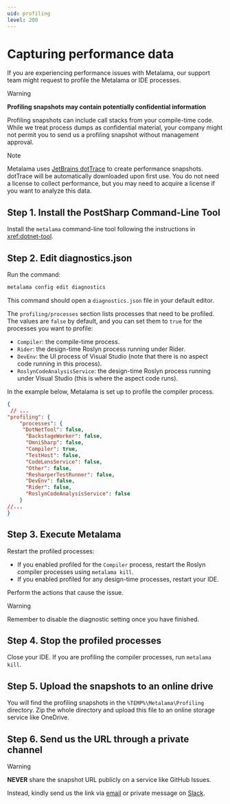 ```yaml
---
uid: profiling
level: 200
---
```


# Capturing performance data

If you are experiencing performance issues with Metalama, our support team might request to profile the Metalama or IDE processes.

> [!WARNING]
> **Profiling snapshots may contain potentially confidential information**
>
> Profiling snapshots can include call stacks from your compile-time code. While we treat process dumps as confidential material, your company might not permit you to send us a profiling snapshot without management approval.

> [!NOTE]
> Metalama uses [JetBrains dotTrace](https://www.jetbrains.com/profiler/) to create performance snapshots. dotTrace will be automatically downloaded upon first use. You do not need a license to collect performance, but you may need to acquire a license if you want to analyze this data.

## Step 1. Install the PostSharp Command-Line Tool

Install the `metalama` command-line tool following the instructions in <xref:dotnet-tool>.

## Step 2. Edit diagnostics.json

Run the command:

```powershell
metalama config edit diagnostics
```

This command should open a `diagnostics.json` file in your default editor.

The `profiling/processes` section lists processes that need to be profiled. The values are `false` by default, and you can set them to `true` for the processes you want to profile:

* `Compiler`: the compile-time process.
* `Rider`: the design-time Roslyn process running under Rider.
* `DevEnv`: the UI process of Visual Studio (note that there is no aspect code running in this process).
* `RoslynCodeAnalysisService`: the design-time Roslyn process running under Visual Studio (this is where the aspect code runs).

In the example below, Metalama is set up to profile the compiler process.

```json
{
 // ...
"profiling": {
    "processes": {
     "DotNetTool": false,
      "BackstageWorker": false,
      "OmniSharp": false,
      "Compiler": true,
      "TestHost": false,
      "CodeLensService": false,
      "Other": false,
      "ResharperTestRunner": false,
      "DevEnv": false,
      "Rider": false,
      "RoslynCodeAnalysisService": false
    }
//...
}
```

## Step 3. Execute Metalama

Restart the profiled processes:

* If you enabled profiled for the `Compiler` process, restart the Roslyn compiler processes using `metalama kill`.
* If you enabled profiled for any design-time processes, restart your IDE.

Perform the actions that cause the issue.

> [!WARNING]
> Remember to disable the diagnostic setting once you have finished.

## Step 4. Stop the profiled processes

Close your IDE. If you are profiling the compiler processes, run `metalama kill`.

## Step 5. Upload the snapshots to an online drive

You will find the profiling snapshots in the `%TEMP%\Metalama\Profiling` directory. Zip the whole directory and upload this file to an online storage service like OneDrive.

## Step 6. Send us the URL through a private channel

> [!WARNING]
> **NEVER** share the snapshot URL publicly on a service like GitHub Issues.

Instead, kindly send us the link via [email](mailto:hello@postsharp.net) or private message on [Slack](https://www.postsharp.net/slack).
